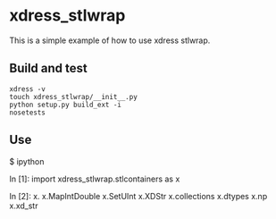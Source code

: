 # xdress_stlwrap

This is a simple example of how to use xdress stlwrap.

## Build and test

    xdress -v
    touch xdress_stlwrap/__init__.py
    python setup.py build_ext -i
    nosetests

## Use

$ ipython

In [1]: import xdress_stlwrap.stlcontainers as x

In [2]: x.
x.MapIntDouble  x.SetUInt       x.XDStr         x.collections   x.dtypes        x.np            x.xd_str        
